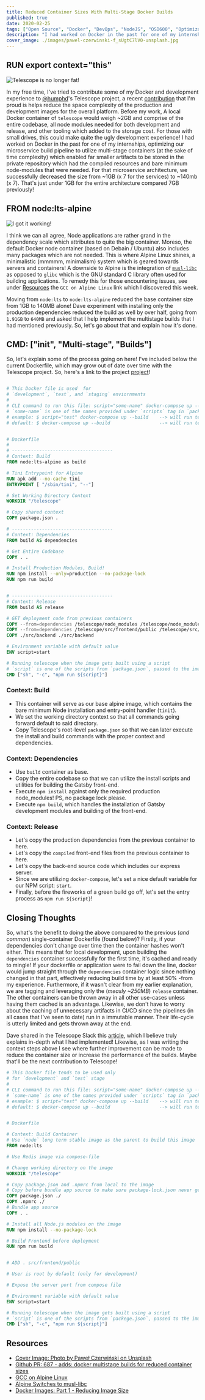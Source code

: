 ```yaml
---
title: Reduced Container Sizes With Multi-Stage Docker Builds
published: true
date: 2020-02-25
tags: ["Open Source", "Docker", "DevOps", "NodeJS", "OSD600", "Optimizations"]
description: "I had worked on Docker in the past for one of my internships, optimizing our microservice build pipeline to utilize multi-stage containers (at the sake of time complexity) which enabled far smaller artifacts to be stored in the private repository which had the compiled resources and bare minimum node-modules that were needed. For that microservice architecture, we successfully decreased the size from ~1GB (x 7 for the services) to ~140mb (x 7). That's just under 1GB for the entire architecture compared 7GB previously!"
cover_image: ./images/pawel-czerwinski-f_sUgtC7lV0-unsplash.jpg
---
```


## RUN export context="this"

![Telescope is no longer fat!](./images/Pocket-Telescope.png)

In my free time, I've tried to contribute some of my Docker and development experience to [@humphd](twitter.com/@humpd)'s Telescope project, a recent [contribution](https://github.com/Seneca-CDOT/telescope/pull/687) that I'm proud is helps reduce the space complexity of the production and development images for the overall platform. Before my work, A local Docker container of `telescope` would weigh ~2GB and comprise of the entire codebase, all node modules needed for both development and release, and other tooling which added to the storage cost. For those with small drives, this could make quite the ugly development experience! I had worked on Docker in the past for one of my internships, optimizing our microservice build pipeline to utilize multi-stage containers (at the sake of time complexity) which enabled far smaller artifacts to be stored in the private repository which had the compiled resources and bare minimum node-modules that were needed. For that microservice architecture, we successfully decreased the size from ~1GB (x 7 for the services) to ~140mb (x 7). That's just under 1GB for the entire architecture compared 7GB previously!

## FROM node:lts-alpine

![I got it working!](./images/I-Got-It-Working.png)

I think we can all agree, Node applications are rather grand in the dependency scale which attributes to quite the big container. Moreso, the default Docker node container (based on Debain / Ubuntu) also includes many packages which are not needed. This is where Alpine Linux shines, a minimalistic (mmmmm, minimalism) system which is geared towards servers and containers! A downside to Alpine is the integration of [`musl-libc`](https://alpinelinux.org/posts/Alpine-Linux-has-switched-to-musl-libc.html) as opposed to `glibc` which is the GNU standard C library often used for building applications. To remedy this for those encountering issues, see under [Resources](#resources) the `GCC on Alpine Linux` link which I discovered this week.

Moving from `node:lts` to `node:lts-alpine` reduced the base container size from 1GB to 140MB alone! Dave experiment with installing only the production dependencies reduced the build as well by over half, going from `1.91GB` to `640MB` and asked that I help implement the multistage builds that I had mentioned previously. So, let's go about that and explain how it's done.

## CMD: ["init", "Multi-stage", "Builds"]

So, let's explain some of the process going on here! I've included below the current Dockerfile, which may grow out of date over time with the Telescope project. So, here's a link to the project [project](https://github.com/Seneca-CDOT/telescope/)!

```dockerfile

# This Docker file is used  for
# `development`, `test`, and `staging` enviornments
#
# CLI command to run this file: script="some-name" docker-compose up --build
# `some-name` is one of the names provided under `scripts` tag in `package.json` file
# example: $ script="test" docker-compose up --build    --> will run telescope with `test` script
# default: $ docker-compose up --build                  --> will run telescope with `start` script


# Dockerfile
#
# -------------------------------------
# Context: Build
FROM node:lts-alpine as build

# Tini Entrypoint for Alpine
RUN apk add --no-cache tini
ENTRYPOINT [ "/sbin/tini", "--"]

# Set Working Directory Context
WORKDIR "/telescope"

# Copy shared context
COPY package.json .

# -------------------------------------
# Context: Dependencies
FROM build AS dependencies

# Get Entire Codebase
COPY . .

# Install Production Modules, Build!
RUN npm install --only=production --no-package-lock
RUN npm run build


# -------------------------------------
# Context: Release
FROM build AS release

# GET deployment code from previous containers
COPY --from=dependencies /telescope/node_modules /telescope/node_modules
COPY --from=dependencies /telescope/src/frontend/public /telescope/src/frontend/public
COPY ./src/backend ./src/backend

# Environment variable with default value
ENV script=start

# Running telescope when the image gets built using a script
# `script` is one of the scripts from `package.json`, passed to the image
CMD ["sh", "-c", "npm run ${script}"]
```

### Context: Build

- This container will serve as our base alpine image, which contains the bare minimum Node installation and entry-point handler (`tinit`).
- We set the working directory context so that all commands going forward default to said directory.
- Copy Telescope's root-level `package.json` so that we can later execute the install and build commands with the proper context and dependencies.

### Context: Dependencies

- Use `build` container as base.
- Copy the entire codebase so that we can utilize the install scripts and utilities for building the Gatsby front-end.
- Execute `npm install` against only the required production node_modules! PS, no package lock please.
- Execute `npm build`, which handles the installation of Gatsby development modules and building of the front-end.

### Context: Release

- Let's copy the production dependencies from the previous container to here.
- Let's copy the `compiled` front-end files from the previous container to here.
- Let's copy the back-end source code which includes our express server.
- Since we are utilizing `docker-compose`, let's set a nice default variable for our NPM script: `start`.
- Finally, before the fireworks of a green build go off, let's set the entry process as `npm run ${script}`!

## Closing Thoughts

So, what's the benefit to doing the above compared to the previous (_and common_) single-container Dockerfile (found below)? Firstly, if your dependencies don't change over time then the container hashes won't either. This means that for local development, upon building the `dependencies` container successfully for the first time, it's cached and ready to mingle! If your dockerfile or application were to fail down the line, docker would jump straight through the `dependencies` container logic since nothing changed in that part, effectively reducing build time by at least 50% -from my experience. Furthermore, if it wasn't clear from my earlier explanation, we are tagging and leveraging only the (_measly ~250MB_) `release` container. The other containers can be thrown away in all other use-cases unless having them cached is an advantage. Likewise, we don't have to worry about the caching of unnecessary artifacts in CI/CD since the pipelines (in all cases that I've seen to date) run in a immutable manner. Their life-cycle is utterly limited and gets thrown away at the end.

Dave shared in the Telescope Slack this [article](https://www.ardanlabs.com/blog/2020/02/docker-images-part1-reducing-image-size.html), which I believe truly explains in-depth what I had implemented! Likewise, as I was writing the context steps above I see where further improvement can be made to reduce the container size or increase the performance of the builds. Maybe that'll be the next contribution to Telescope!

```dockerfile
# This Docker file tends to be used only
# for `development` and `test` stage
#
# CLI command to run this file: script="some-name" docker-compose up --build
# `some-name` is one of the names provided under `scripts` tag in `package.json` file
# example: $ script="test" docker-compose up --build    --> will run telescope with `test` script
# default: $ docker-compose up --build                  --> will run telescope with `start` script


# Dockerfile

# Context: Build Container
# Use `node` long term stable image as the parent to build this image
FROM node:lts

# Use Redis image via compose-file

# Change working directory on the image
WORKDIR "/telescope"

# Copy package.json and .npmrc from local to the image
# Copy before bundle app source to make sure package-lock.json never gets involved
COPY package.json ./
COPY .npmrc ./
# Bundle app source
COPY . .

# Install all Node.js modules on the image
RUN npm install --no-package-lock

# Build Frontend before deployment
RUN npm run build


# ADD . src/frontend/public

# User is root by default (only for development)

# Expose the server port from compose file

# Environment variable with default value
ENV script=start

# Running telescope when the image gets built using a script
# `script` is one of the scripts from `packege.json`, passed to the image
CMD ["sh", "-c", "npm run ${script}"]
```

## Resources

- [Cover Image: Photo by Paweł Czerwiński on Unsplash](https://unsplash.com/photos/f_sUgtC7lV0)
- [Github PR: 687 - adds: docker multistage builds for reduced container sizes](https://github.com/Seneca-CDOT/telescope/pull/687)
- [GCC on Alpine Linux](https://wiki.alpinelinux.org/wiki/GCC)
- [Alpine Switches to musl-libc](https://alpinelinux.org/posts/Alpine-Linux-has-switched-to-musl-libc.html)
- [Docker Images: Part 1 - Reducing Image Size](https://www.ardanlabs.com/blog/2020/02/docker-images-part1-reducing-image-size.html)
